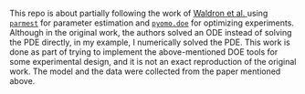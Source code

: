 This repo is about partially following the work of [Waldron et al. ](https://pubs.rsc.org/en/content/articlehtml/2019/re/c9re00342h) using [`parmest`](https://github.com/Pyomo/pyomo/tree/main/pyomo/contrib/parmest) for parameter estimation and [`pyomo.doe`](https://github.com/Pyomo/pyomo/tree/main/pyomo/contrib/doe) for optimizing experiments. Although in the original work, the authors solved an ODE instead of solving the PDE directly, in my example, I numerically solved the PDE. 
This work is done as part of trying to implement the above-mentioned DOE tools for some experimental design, and it is not an  exact reproduction of the original work. The model and the data were collected from the paper mentioned above.
